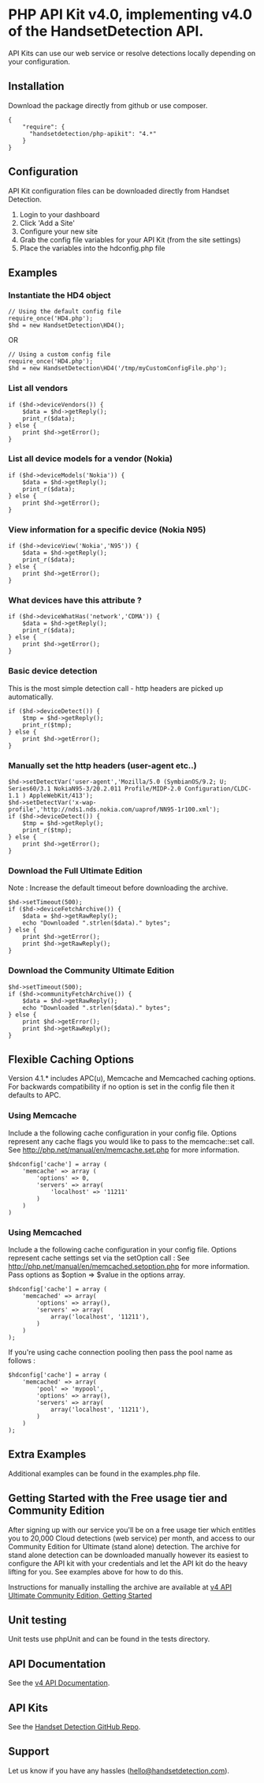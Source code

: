 # PHP API Kit v4.0, implementing v4.0 of the HandsetDetection API. #

API Kits can use our web service or resolve detections locally 
depending on your configuration.


## Installation ##

Download the package directly from github or use composer.

	{
		"require": {
		  "handsetdetection/php-apikit": "4.*"
		}
	}


## Configuration ##

API Kit configuration files can be downloaded directly from Handset Detection.

1. Login to your dashboard
2. Click 'Add a Site'
3. Configure your new site
4. Grab the config file variables for your API Kit (from the site settings)
5. Place the variables into the hdconfig.php file


## Examples ##

### Instantiate the HD4 object ###

    // Using the default config file
    require_once('HD4.php');
    $hd = new HandsetDetection\HD4();

OR

    // Using a custom config file
    require_once('HD4.php');
    $hd = new HandsetDetection\HD4('/tmp/myCustomConfigFile.php');

### List all vendors ###

    if ($hd->deviceVendors()) {
        $data = $hd->getReply();
        print_r($data);
    } else {
        print $hd->getError();
    }

### List all device models for a vendor (Nokia) ###

    if ($hd->deviceModels('Nokia')) {
        $data = $hd->getReply();
        print_r($data);
    } else {
        print $hd->getError();
    }

### View information for a specific device (Nokia N95) ###

    if ($hd->deviceView('Nokia','N95')) {
        $data = $hd->getReply();
        print_r($data);
    } else {
        print $hd->getError();
    }

### What devices have this attribute ? ###

    if ($hd->deviceWhatHas('network','CDMA')) {
        $data = $hd->getReply();
        print_r($data);
    } else {
        print $hd->getError();
    }

### Basic device detection ###

This is the most simple detection call - http headers are picked up automatically.

    if ($hd->deviceDetect()) {
        $tmp = $hd->getReply();
        print_r($tmp);
    } else {
        print $hd->getError();
    }

### Manually set the http headers (user-agent etc..) ###

    $hd->setDetectVar('user-agent','Mozilla/5.0 (SymbianOS/9.2; U; Series60/3.1 NokiaN95-3/20.2.011 Profile/MIDP-2.0 Configuration/CLDC-1.1 ) AppleWebKit/413');
    $hd->setDetectVar('x-wap-profile','http://nds1.nds.nokia.com/uaprof/NN95-1r100.xml');
    if ($hd->deviceDetect()) {
        $tmp = $hd->getReply();
        print_r($tmp);
    } else {
        print $hd->getError();
    }

### Download the Full Ultimate Edition ###

Note : Increase the default timeout before downloading the archive.

    $hd->setTimeout(500);
    if ($hd->deviceFetchArchive()) {
        $data = $hd->getRawReply();
        echo "Downloaded ".strlen($data)." bytes";
    } else {
        print $hd->getError();
        print $hd->getRawReply();
    }

### Download the Community Ultimate Edition ###

    $hd->setTimeout(500);
    if ($hd->communityFetchArchive()) {
        $data = $hd->getRawReply();
        echo "Downloaded ".strlen($data)." bytes";
    } else {
        print $hd->getError();
        print $hd->getRawReply();
    }

## Flexible Caching Options

Version 4.1.* includes APC(u), Memcache and Memcached caching options. For backwards compatibility if no option
is set in the config file then it defaults to APC.

### Using Memcache

Include a the following cache configuration in your config file.
Options represent any cache flags you would like to pass to the memcache::set call. See http://php.net/manual/en/memcache.set.php for more information.

	$hdconfig['cache'] = array (
		'memcache' => array (
			'options' => 0,
			'servers' => array(
				'localhost' => '11211'
			)
		)
	)

### Using Memcached

Include a the following cache configuration in your config file.
Options represent cache settings set via the setOption call : See http://php.net/manual/en/memcached.setoption.php for more information.
Pass options as $option => $value in the options array.

	$hdconfig['cache'] = array (
		'memcached' => array(
			'options' => array(),
			'servers' => array(
				array('localhost', '11211'),
			)
		)
	);

If you're using cache connection pooling then pass the pool name as follows :

	$hdconfig['cache'] = array (
		'memcached' => array(
			'pool' => 'mypool',
			'options' => array(),
			'servers' => array(
				array('localhost', '11211'),
			)
		)
	);

## Extra Examples ##

Additional examples can be found in the examples.php file.


## Getting Started with the Free usage tier and Community Edition ##

After signing up with our service you'll be on a free usage tier which entitles you to 20,000 Cloud detections (web service)
per month, and access to our Community Edition for Ultimate (stand alone) detection. The archive for stand alone detection
can be downloaded manually however its easiest to configure the API kit with your credentials and let the API kit do the
heavy lifting for you. See examples above for how to do this.

Instructions for manually installing the archive are available at [v4 API Ultimate Community Edition, Getting Started](https://handsetdetection.readme.io/docs/getting-started-with-ultimate-community-full-editions)


## Unit testing ##

Unit tests use phpUnit and can be found in the tests directory.


## API Documentation ##

See the [v4 API Documentation](https://handsetdetection.readme.io).


## API Kits ##

See the [Handset Detection GitHub Repo](https://github.com/HandsetDetection).


## Support ##

Let us know if you have any hassles (hello@handsetdetection.com).
